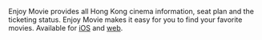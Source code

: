 Enjoy Movie provides all Hong Kong cinema information, seat plan and the ticketing status. Enjoy Movie makes it easy for you to find your favorite movies. Available for [iOS](https://itunes.apple.com/app/apple-store/id295613985?pt=19300&ct=Conceptable%20Home&mt=8) and [web](https://enjoymovie.net).
